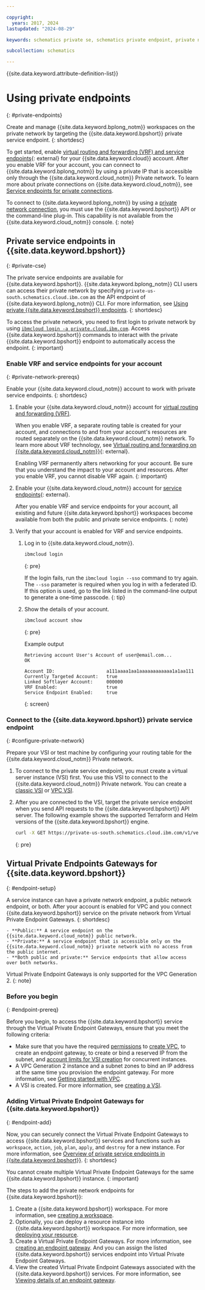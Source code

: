 ```yaml
---

copyright:
  years: 2017, 2024
lastupdated: "2024-08-29"

keywords: schematics private se, schematics private endpoint, private network schematics

subcollection: schematics

---
```


{{site.data.keyword.attribute-definition-list}}

# Using private endpoints
{: #private-endpoints}  

Create and manage {{site.data.keyword.bplong_notm}} workspaces on the private network by targeting the {{site.data.keyword.bpshort}} private service endpoint.
{: shortdesc} 

To get started, enable [virtual routing and forwarding (VRF) and service endpoints](/docs/account?topic=account-vrf-service-endpoint){: external} for your {{site.data.keyword.cloud}} account. After you enable VRF for your account, you can connect to {{site.data.keyword.bplong_notm}} by using a private IP that is accessible only through the {{site.data.keyword.cloud_notm}} Private network. To learn more about private connections on {{site.data.keyword.cloud_notm}}, see [Service endpoints for private connections](/docs/schematics?topic=schematics-secure-data#pi-location).

To connect to {{site.data.keyword.bplong_notm}} by using a [private network connection](/docs/schematics?topic=schematics-secure-data#pi-location), you must use the {{site.data.keyword.bpshort}} API or the command-line plug-in. This capability is not available from the {{site.data.keyword.cloud_notm}} console.
{: note}

## Private service endpoints in {{site.data.keyword.bpshort}}
{: #private-cse}

The private service endpoints are available for {{site.data.keyword.bpshort}}. {{site.data.keyword.bplong_notm}} CLI users can access their private network by specifying `private-us-south.schematics.cloud.ibm.com` as the API endpoint of {{site.data.keyword.bplong_notm}} CLI. For more information, see [Using private {{site.data.keyword.bpshort}} endpoints](/docs/schematics?topic=schematics-secure-data#pi-location).
{: shortdesc}

To access the private network, you need to first login to private network by using [`ibmcloud login -a private.cloud.ibm.com`](
https://github.com/IBM-Cloud/ibm-cloud-cli-sdk/blob/master/docs/plugin_developer_guide.md#9-private-endpoint-support). Access {{site.data.keyword.bpshort}} commands to interact with the private {{site.data.keyword.bpshort}} endpoint to automatically access the endpoint.
{: important}

### Enable VRF and service endpoints for your account
{: #private-network-prereqs}

Enable your {{site.data.keyword.cloud_notm}} account to work with private service endpoints. 
{: shortdesc}

1. Enable your {{site.data.keyword.cloud_notm}} account for [virtual routing and forwarding (VRF)](/docs/account?topic=account-vrf-service-endpoint&interface=ui#vrf).

    When you enable VRF, a separate routing table is created for your account, and connections to and from your account's resources are routed separately on the {{site.data.keyword.cloud_notm}} network. To learn more about VRF technology, see [Virtual routing and forwarding on {{site.data.keyword.cloud_notm}}](/docs/account?topic=account-vrf-service-endpoint){: external}.

    Enabling VRF permanently alters networking for your account. Be sure that you understand the impact to your account and resources. After you enable VRF, you cannot disable VRF again.
    {: important}

2. Enable your {{site.data.keyword.cloud_notm}} account for [service endpoints](/docs/account?topic=account-vrf-service-endpoint#service-endpoint){: external}.

    After you enable VRF and service endpoints for your account, all existing and future {{site.data.keyword.bpshort}} workspaces become available from both the public and private service endpoints.
    {: note}

3. Verify that your account is enabled for VRF and service endpoints.
    1. Log in to {{site.data.keyword.cloud_notm}}.

        ```sh
        ibmcloud login
        ```
        {: pre}

        If the login fails, run the `ibmcloud login --sso` command to try again. The `--sso` parameter is required when you log in with a federated ID. If this option is used, go to the link listed in the command-line output to generate a one-time passcode.
        {: tip}

    2. Show the details of your account.

        ```sh
        ibmcloud account show
        ```
        {: pre}

        Example output

        ```text
        Retrieving account User's Account of user@email.com...
        OK

        Account ID:                   a111aaaa1aa1aaaaaaaaaaaa1a1aa111   
        Currently Targeted Account:   true   
        Linked Softlayer Account:     000000
        VRF Enabled:                  true  
        Service Endpoint Enabled:     true
        ```
        {: screen}

### Connect to the {{site.data.keyword.bpshort}} private service endpoint
{: #configure-private-network}

Prepare your VSI or test machine by configuring your routing table for the {{site.data.keyword.cloud_notm}} Private network.

1. To connect to the private service endpoint, you must create a virtual server instance (VSI) first. You use this VSI to connect to the {{site.data.keyword.cloud_notm}} Private network. You can create a [classic VSI](/docs/virtual-servers?topic=virtual-servers-getting-started-tutorial) or [VPC VSI](/docs/vpc?topic=vpc-getting-started).

2. After you are connected to the VSI, target the private service endpoint when you send API requests to the {{site.data.keyword.bpshort}} API server. The following example shows the supported Terraform and Helm versions of the {{site.data.keyword.bpshort}} engine.

    ```sh
    curl -X GET https://private-us-south.schematics.cloud.ibm.com/v1/version
    ```
    {: pre}


## Virtual Private Endpoints Gateways for {{site.data.keyword.bpshort}}
{: #endpoint-setup}

A service instance can have a private network endpoint, a public network endpoint, or both. After your account is enabled for VPC and you connect {{site.data.keyword.bpshort}} service on the private network from Virtual Private Endpoint Gateways.
{: shortdesc}

    - **Public:** A service endpoint on the {{site.data.keyword.cloud_notm}} public network.
    - **Private:** A service endpoint that is accessible only on the {{site.data.keyword.cloud_notm}} private network with no access from the public internet.
    - **Both public and private:** Service endpoints that allow access over both networks.

Virtual Private Endpoint Gateways is only supported for the VPC Generation 2.
{: note}

### Before you begin
{: #endpoint-prereq}

Before you begin, to access the  {{site.data.keyword.bpshort}} service through the Virtual Private Endpoint Gateways, ensure that you meet the following criteria:

* Make sure that you have the required [permissions](/docs/schematics?topic=schematics-access#access-setup) to [create VPC](/docs/vpc?topic=vpc-getting-started), to create an endpoint gateway, to create or bind a reserved IP from the subnet, and [account limits for VSI creation](/docs/vpc?topic=vpc-quotas#vpcquotas) for concurrent instances.
* A VPC Generation 2 instance and a subnet zones to bind an IP address at the same time you provision the endpoint gateway. For more information, see [Getting started with VPC](/docs/vpc?topic=vpc-creating-a-vpc-using-the-ibm-cloud-console).
* A VSI is created. For more information, see [creating a VSI](/docs/vpc?topic=vpc-creating-virtual-servers&interface=cli).

### Adding Virtual Private Endpoint Gateways for {{site.data.keyword.bpshort}}
{: #endpoint-add}

Now, you can securely connect the Virtual Private Endpoint Gateways to access {{site.data.keyword.bpshort}} services and functions such as `workspace`, `action`, `job`, `plan`, `apply`, and `destroy` for a new instance. For more information, see [Overview of private service endpoints in {{site.data.keyword.bpshort}}](/docs/schematics?topic=schematics-secure-data#pi-location).
{: shortdesc}

You cannot create multiple Virtual Private Endpoint Gateways for the same {{site.data.keyword.bpshort}} instance.
{: important}

The steps to add the private network endpoints for {{site.data.keyword.bpshort}}:

1. Create a {{site.data.keyword.bpshort}} workspace. For more information, see [creating a workspace](/docs/schematics?topic=schematics-sch-create-wks&interface=ui#create-wks-ui).
2. Optionally, you can deploy a resource instance into {{site.data.keyword.bpshort}} workspace. For more information, see [deploying your resource](/docs/schematics?topic=schematics-manage-lifecycle#deploy-resources).
3. Create a Virtual Private Endpoint Gateways. For more information, see [creating an endpoint gateway](/docs/vpc?topic=vpc-ordering-endpoint-gateway&interface=ui#vpe-creating-ui). And you can assign the listed {{site.data.keyword.bpshort}} services endpoint into Virtual Private Endpoint Gateways.
4. View the created Virtual Private Endpoint Gateways associated with the {{site.data.keyword.bpshort}} services. For more information, see [Viewing details of an endpoint gateway](/docs/vpc?topic=vpc-vpe-viewing-details-of-an-endpoint-gateway).

